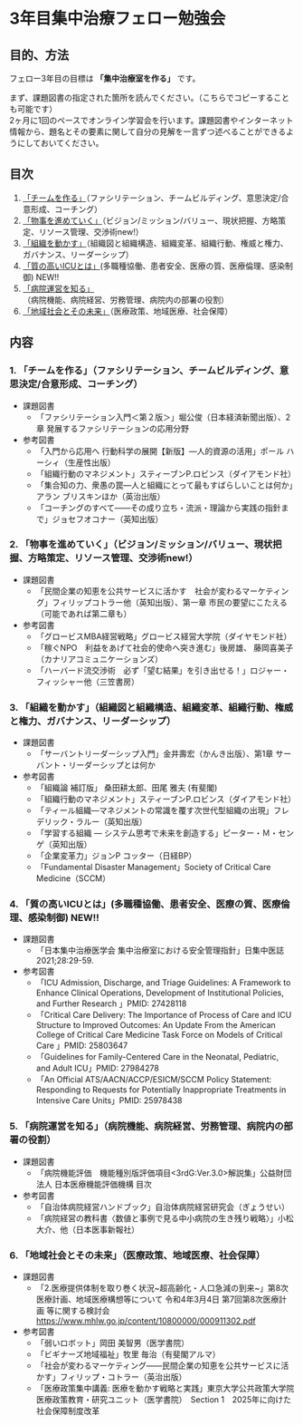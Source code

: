 # 3年目集中治療フェロー勉強会

## 目的、方法
フェロー3年目の目標は **「集中治療室を作る」** です。  

まず、課題図書の指定された箇所を読んでください。（こちらでコピーすることも可能です）  
2ヶ月に1回のペースでオンライン学習会を行います。課題図書やインターネット情報から、題名とその要素に関して自分の見解を一言ずつ述べることができるようにしておいてください。  
## 目次
1. [「チームを作る」](#1-チームを作るファシリテーションチームビルディング意思決定合意形成コーチング)（ファシリテーション、チームビルディング、意思決定/合意形成、コーチング）  
2. [「物事を進めていく」](#2-物事を進めていくビジョンミッションバリュー現状把握方略策定リソース管理交渉術new)（ビジョン/ミッション/バリュー、現状把握、方略策定、リソース管理、交渉術new!）  
3. [「組織を動かす」](#3-組織を動かす組織図と組織構造組織変革組織行動権威と権力ガバナンスリーダーシップ)（組織図と組織構造、組織変革、組織行動、権威と権力、ガバナンス、リーダーシップ）  
4. [「質の高いICUとは」](#4-質の高いicuとは多職種協働患者安全医療の質医療倫理感染制御-new)(多職種協働、患者安全、医療の質、医療倫理、感染制御) NEW!!  
5. [「病院運営を知る」](#5-病院運営を知る病院機能病院経営労務管理病院内の部署の役割)（病院機能、病院経営、労務管理、病院内の部署の役割）  
6. [「地域社会とその未来」](#6-地域社会とその未来医療政策地域医療社会保障)（医療政策、地域医療、社会保障）  



## 内容
### 1. 「チームを作る」（ファシリテーション、チームビルディング、意思決定/合意形成、コーチング）  
- 課題図書
  - 「ファシリテーション入門＜第２版＞」堀公俊（日本経済新聞出版）、2章 発展するファシリテーションの応用分野
- 参考図書
  - 「入門から応用へ 行動科学の展開【新版】―人的資源の活用」ポール ハーシィ（生産性出版）
  - 「組織行動のマネジメント」スティーブンP.ロビンス（ダイアモンド社）
  - 「集合知の力、衆愚の罠―人と組織にとって最もすばらしいことは何か」アラン ブリスキンほか（英治出版）
  - 「コーチングのすべて――その成り立ち・流派・理論から実践の指針まで」ジョセフオコナー（英知出版）

### 2. 「物事を進めていく」（ビジョン/ミッション/バリュー、現状把握、方略策定、リソース管理、交渉術new!）  
- 課題図書
  - 「民間企業の知恵を公共サービスに活かす　社会が変わるマーケティング」フィリップコトラー他（英知出版）、第一章 市民の要望にこたえる（可能であれば第二章も）
- 参考図書
  - 「グロービスMBA経営戦略」グロービス経営大学院（ダイヤモンド社）
  - 「稼ぐNPO　利益をあげて社会的使命へ突き進む」後房雄、 藤岡喜美子（カナリアコミュニケーションズ）
  - 「ハーバード流交渉術　必ず「望む結果」を引き出せる！」ロジャー・フィッシャー他（三笠書房）

### 3. 「組織を動かす」（組織図と組織構造、組織変革、組織行動、権威と権力、ガバナンス、リーダーシップ）  
- 課題図書
  - 「サーバントリーダーシップ入門」金井壽宏（かんき出版）、第1章 サーバント・リーダーシップとは何か
- 参考図書
  - 「組織論 補訂版」 桑田耕太郎、田尾 雅夫 (有斐閣)
  - 「組織行動のマネジメント」スティーブンP.ロビンス（ダイアモンド社）
  - 「ティール組織―マネジメントの常識を覆す次世代型組織の出現」フレデリック・ラルー（英知出版）
  - 「学習する組織 ― システム思考で未来を創造する」ピーター・Ｍ・センゲ（英知出版）
  - 「企業変革力」ジョンP コッター（日経BP）
  - 「Fundamental Disaster Management」Society of Critical Care Medicine（SCCM）

### 4. 「質の高いICUとは」(多職種協働、患者安全、医療の質、医療倫理、感染制御) NEW!!  
- 課題図書  
  - 「日本集中治療医学会 集中治療室における安全管理指針」日集中医誌 2021;28:29-59. 
- 参考図書  
  - 「ICU Admission, Discharge, and Triage Guidelines: A Framework to Enhance Clinical Operations, Development of Institutional Policies, and Further Research 」PMID: 27428118
  - 「Critical Care Delivery: The Importance of Process of Care and ICU Structure to Improved Outcomes: An Update From the American College of Critical Care Medicine Task Force on Models of Critical Care 」PMID: 25803647
  - 「Guidelines for Family-Centered Care in the Neonatal, Pediatric, and Adult ICU」PMID: 27984278
  - 「An Official ATS/AACN/ACCP/ESICM/SCCM Policy Statement: Responding to Requests for Potentially Inappropriate Treatments in Intensive Care Units」PMID: 25978438 

### 5. 「病院運営を知る」（病院機能、病院経営、労務管理、病院内の部署の役割）  
- 課題図書
  - 「病院機能評価　機能種別版評価項目<3rdG:Ver.3.0>解説集」公益財団法人 日本医療機能評価機構 目次
- 参考図書
  - 「自治体病院経営ハンドブック」自治体病院経営研究会（ぎょうせい）
  - 「病院経営の教科書〈数値と事例で見る中小病院の生き残り戦略〉」小松 大介、他（日本医事新報社）  

### 6. 「地域社会とその未来」（医療政策、地域医療、社会保障）  
- 課題図書  
  - 「2.医療提供体制を取り巻く状況~超高齢化・人口急減の到来~」第8次医療計画、地域医療構想等について 令和4年3月4日 第7回第8次医療計画 等に関する検討会 
https://www.mhlw.go.jp/content/10800000/000911302.pdf
- 参考図書  
  - 「弱いロボット」岡田 美智男（医学書院）
  - 「ビギナーズ地域福祉」牧里 毎治（有斐閣アルマ）
  - 「社会が変わるマーケティング――民間企業の知恵を公共サービスに活かす」フィリップ・コトラー（英治出版）
  - 「医療政策集中講義: 医療を動かす戦略と実践」東京大学公共政策大学院 医療政策教育・研究ユニット（医学書院）　Section 1　2025年に向けた社会保障制度改革
